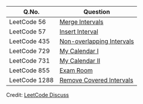 | Q.No. | Question |
| --- | --- |
| LeetCode 56 | [Merge Intervals](https://grid47.xyz/posts/leetcode_56) |
| LeetCode 57 | [Insert Interval](https://grid47.xyz/posts/leetcode_57) |
| LeetCode 435 | [Non-overlapping Intervals](https://grid47.xyz/posts/leetcode_435) |
| LeetCode 729 | [My Calendar I](https://grid47.xyz/posts/leetcode_729) |
| LeetCode 731 | [My Calendar II](https://grid47.xyz/posts/leetcode_731) |
| LeetCode 855 | [Exam Room](https://grid47.xyz/posts/leetcode_855) |
| LeetCode 1288 | [Remove Covered Intervals](https://grid47.xyz/posts/leetcode_1288) |

Credit: [LeetCode Discuss](https://leetcode.com/discuss/general-discussion/990277/complete-list-of-all-interval-related-questions)

